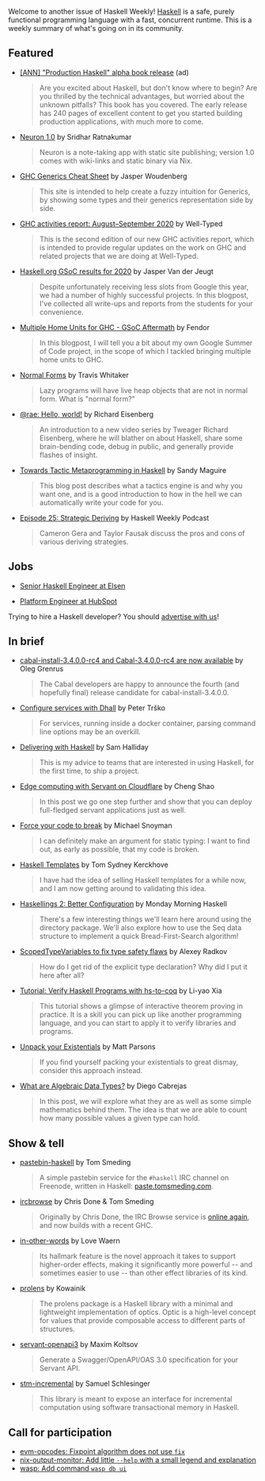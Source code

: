 Welcome to another issue of Haskell Weekly!
[Haskell](https://www.haskell.org) is a safe, purely functional programming language with a fast, concurrent runtime.
This is a weekly summary of what's going on in its community.

## Featured

- [[ANN] "Production Haskell" alpha book release](https://leanpub.com/production-haskell) (ad)
  > Are you excited about Haskell, but don't know where to begin? Are you thrilled by the technical advantages, but worried about the unknown pitfalls? This book has you covered. The early release has 240 pages of excellent content to get you started building production applications, with much more to come.

- [Neuron 1.0](https://www.srid.ca/neuron-v1.html) by Sridhar Ratnakumar
  > Neuron is a note-taking app with static site publishing; version 1.0 comes with wiki-links and static binary via Nix.

- [GHC Generics Cheat Sheet](https://generics.jasperwoudenberg.com) by Jasper Woudenberg
  > This site is intended to help create a fuzzy intuition for Generics, by showing some types and their generics representation side by side.

- [GHC activities report: August–September 2020](https://www.well-typed.com/blog/2020/10/ghc-2020-08-2020-09/) by Well-Typed
  > This is the second edition of our new GHC activities report, which is intended to provide regular updates on the work on GHC and related projects that we are doing at Well-Typed.

- [Haskell.org GSoC results for 2020](https://summer.haskell.org/news/2020-10-12-final-results.html) by Jasper Van der Jeugt
  > Despite unfortunately receiving less slots from Google this year, we had a number of highly successful projects. In this blogpost, I've collected all write-ups and reports from the students for your convenience.

- [Multiple Home Units for GHC - GSoC Aftermath](https://mpickering.github.io/ide/posts/2020-10-12-multiple-home-units.html) by Fendor
  > In this blogpost, I will tell you a bit about my own Google Summer of Code project, in the scope of which I tackled bringing multiple home units to GHC.

- [Normal Forms](https://programmable.computer/posts/normal-forms.html) by Travis Whitaker
  > Lazy programs will have live heap objects that are not in normal form. What is "normal form?"

- [@rae: Hello, world!](https://www.youtube.com/watch?v=5vqB0GELyfg) by Richard Eisenberg
  > An introduction to a new video series by Tweager Richard Eisenberg, where he will blather on about Haskell, share some brain-bending code, debug in public, and generally provide flashes of insight.

- [Towards Tactic Metaprogramming in Haskell](https://reasonablypolymorphic.com/blog/towards-tactics/) by Sandy Maguire
  > This blog post describes what a tactics engine is and why you want one, and is a good introduction to how in the hell we can automatically write your code for you.

- [Episode 25: Strategic Deriving](https://haskellweekly.news/episode/25.html) by Haskell Weekly Podcast
  > Cameron Gera and Taylor Fausak discuss the pros and cons of various deriving strategies.

## Jobs

- [Senior Haskell Engineer at Elsen](https://np.reddit.com/r/haskell/comments/j7kl2l/job_elsen_is_hiring_a_remote_haskell_engineer/)

- [Platform Engineer at HubSpot](https://np.reddit.com/r/haskell/comments/j7e9hs/job_platform_engineer_at_hubspot_haskell/)

Trying to hire a Haskell developer?
You should [advertise with us](https://haskellweekly.news/advertising.html)!

## In brief

- [cabal-install-3.4.0.0-rc4 and Cabal-3.4.0.0-rc4 are now available](https://mail.haskell.org/pipermail/cabal-devel/2020-October/010490.html) by Oleg Grenrus
  > The Cabal developers are happy to announce the fourth (and hopefully final) release candidate for cabal-install-3.4.0.0.

- [Configure services with Dhall](https://trskop.github.io/articles/2020-10-11-configure-services-with-dhall.html) by Peter Trško
  > For services, running inside a docker container, parsing command line options may be an overkill.

- [Delivering with Haskell](https://medium.com/@fommil/delivering-with-haskell-a347d8359597) by Sam Halliday
  > This is my advice to teams that are interested in using Haskell, for the first time, to ship a project.

- [Edge computing with Servant on Cloudflare](https://www.tweag.io/blog/2020-10-09-asterius-cloudflare-worker/) by Cheng Shao
  > In this post we go one step further and show that you can deploy full-fledged servant applications just as well.

- [Force your code to break](https://www.snoyman.com/blog/2020/10/force-code-to-break) by Michael Snoyman
  > I can definitely make an argument for static typing: I want to find out, as early as possible, that my code is broken.

- [Haskell Templates](https://cs-syd.eu/posts/2020-10-08-haskell-templates-validation) by Tom Sydney Kerckhove
  > I have had the idea of selling Haskell templates for a while now, and I am now getting around to validating this idea.

- [Haskellings 2: Better Configuration](https://mmhaskell.com/blog/2020/10/12/haskellings-2-better-configuration) by Monday Morning Haskell
  > There's a few interesting things we'll learn here around using the directory package. We'll also explore how to use the Seq data structure to implement a quick Bread-First-Search algorithm!

- [ScopedTypeVariables to fix type safety flaws](https://lin-techdet.blogspot.com/2020/10/scopedtypevariables-to-fix-type-safety.html) by Alexey Radkov
  > How do I get rid of the explicit type declaration? Why did I put it here after all?

- [Tutorial: Verify Haskell Programs with hs-to-coq](https://www.cis.upenn.edu/~plclub/blog/2020-10-09-hs-to-coq/) by Li-yao Xia
  > This tutorial shows a glimpse of interactive theorem proving in practice. It is a skill you can pick up like another programming language, and you can start to apply it to verify libraries and programs.

- [Unpack your Existentials](https://www.parsonsmatt.org/2020/10/13/unpack_your_existentials.html) by Matt Parsons
  > If you find yourself packing your existentials to great dismay, consider this approach instead.

- [What are Algebraic Data Types?](https://dcabrejas.github.io/software-development/haskell/2020/10/11/haskell-adts.html) by Diego Cabrejas
  > In this post, we will explore what they are as well as some simple mathematics behind them. The idea is that we are able to count how many possible values a given type can hold.

## Show & tell

- [pastebin-haskell](https://github.com/tomsmeding/pastebin-haskell/tree/b1ec2945c9abf65d2e89cadae76c2b0948be810d) by Tom Smeding
  > A simple pastebin service for the `#haskell` IRC channel on Freenode, written in Haskell: [paste.tomsmeding.com](https://paste.tomsmeding.com).

- [ircbrowse](https://github.com/tomsmeding/ircbrowse/tree/80c09a150b32c0e4c4d1bdb6499259453b728a69) by Chris Done & Tom Smeding
  > Originally by Chris Done, the IRC Browse service is [online again](https://ircbrowse.tomsmeding.com), and now builds with a recent GHC.

- [in-other-words](https://github.com/KingoftheHomeless/in-other-words/tree/4a9fb2a13f282c857aa08ca3a22b1c06ec7caabc#readme) by Love Waern
  > Its hallmark feature is the novel approach it takes to support higher-order effects, making it significantly more powerful -- and sometimes easier to use -- than other effect libraries of its kind.

- [prolens](https://github.com/kowainik/prolens/tree/f1feaf40236719a4f79e649bfa76f88613e1caf7) by Kowainik
  > The prolens package is a Haskell library with a minimal and lightweight implementation of optics. Optic is a high-level concept for values that provide composable access to different parts of structures.

- [servant-openapi3](https://hackage.haskell.org/package/servant-openapi3-2.0.0.1) by Maxim Koltsov
  > Generate a Swagger/OpenAPI/OAS 3.0 specification for your Servant API.

- [stm-incremental](https://hackage.haskell.org/package/stm-incremental-0.1.0.1) by Samuel Schlesinger
  > This library is meant to expose an interface for incremental computation using software transactional memory in Haskell.

## Call for participation

-   [evm-opcodes: Fixpoint algorithm does not use `fix`](https://github.com/sshine/evm-opcodes/issues/1)
-   [nix-output-monitor: Add little `--help` with a small legend and explanation](https://github.com/maralorn/nix-output-monitor/issues/7)
-   [wasp: Add command `wasp db ui`](https://github.com/wasp-lang/wasp/issues/80)

